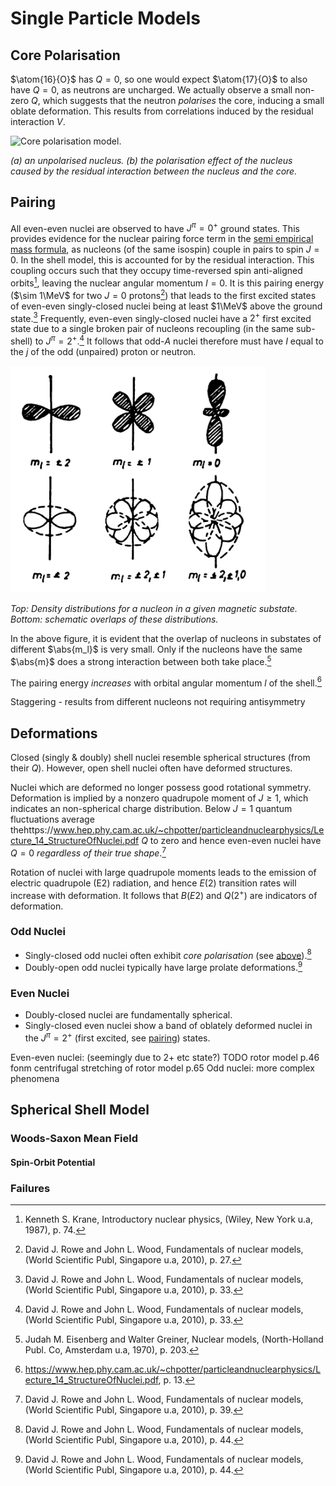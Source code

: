 Single Particle Models
======================

Core Polarisation
-----------------
$\atom{16}{O}$ has $Q=0$, so one would expect $\atom{17}{O}$ to also have $Q=0$, as neutrons are uncharged. We actually observe a small non-zero $Q$, which suggests that the neutron *polarises* the core, inducing a small oblate deformation. This results from correlations induced by the residual interaction $V$.

![Core polarisation model.](images/core-polarisation.png)

*(a) an unpolarised nucleus. (b) the polarisation effect of the nucleus caused by the residual interaction between the nucleus and the core.*
<!-- Although we retain the residual interaction, it doesn't act on the core as we only define it for the active space -->

Pairing
-------
All even-even nuclei are observed to have $J^\pi=0^+$ ground states. This provides evidence for the nuclear pairing force term in the [semi empirical mass formula](binding-energy.md#Parity), as nucleons (of the same isospin)  couple in pairs to spin $J=0$. In the shell model, this is accounted for by the residual interaction. This coupling occurs such that they occupy time-reversed spin anti-aligned orbits[^krane.74], leaving the nuclear angular momentum $I=0$. It is this pairing energy ($\sim 1\MeV$ for two $J=0$ protons[^fonm.27]) that leads to the first excited states of even-even singly-closed nuclei being at least $1\MeV$ above the ground state.[^fonm.33] Frequently, even-even singly-closed nuclei have a $2^+$ first excited state due to a single broken pair of nucleons recoupling (in the same sub-shell) to $J^\pi=2^+$.[^fonm.33] It follows that odd-$A$ nuclei therefore must have $I$ equal to the $j$ of the odd (unpaired) proton or neutron. 

![Overlap of wavefunctions in different magnetic substates.](images/pairing-overlap.png)

*Top: Density distributions for a nucleon in a given magnetic substate.
Bottom: schematic overlaps of these distributions.*

In the above figure, it is evident that the overlap of nucleons in substates of different $\abs{m_l}$ is very small. Only if the nucleons have the same $\abs{m}$ does a strong interaction between both take place.[^moshe.203]

The pairing energy *increases* with orbital angular momentum $l$ of the shell.[^cam.13]

Staggering - results from different nucleons not requiring antisymmetry 

Deformations
------------
Closed (singly & doubly) shell nuclei resemble spherical structures (from their $Q$). However, open shell nuclei often have deformed structures. 

Nuclei which are deformed no longer possess good rotational symmetry. Deformation is implied by a nonzero quadrupole moment of $J \geq 1$, which indicates an non-spherical charge distribution. Below $J=1$ quantum fluctuations average thehttps://www.hep.phy.cam.ac.uk/~chpotter/particleandnuclearphysics/Lecture_14_StructureOfNuclei.pdf $Q$ to zero and hence even-even nuclei have $Q=0$ *regardless of their true shape*.[^fonm.39]

Rotation of nuclei with large quadrupole moments leads to the emission of electric quadrupole (E2) radiation, and hence $E(2)$ transition rates will increase with deformation. It follows that $B(E2)$ and $Q(2^+)$ are indicators of deformation.

### Odd Nuclei
* Singly-closed odd nuclei often exhibit *core polarisation* (see [above](#Core-Polarisation)).[^fonm.44]
* Doubly-open odd nuclei typically have large prolate deformations.[^fonm.44]

### Even Nuclei
* Doubly-closed nuclei are fundamentally spherical.
* Singly-closed even nuclei show a band of oblately deformed nuclei in the $J^\pi=2^+$ (first excited, see [pairing](#Pairing)) states. 


Even-even nuclei: (seemingly due to 2+ etc state?)
TODO rotor model p.46 fonm
centrifugal stretching of rotor model p.65
Odd nuclei: more complex phenomena

Spherical Shell Model
---------------------

### Woods-Saxon Mean Field
#### Spin-Orbit Potential

### Failures

[^moshe.203]: Judah M. Eisenberg and Walter Greiner, Nuclear models, (North-Holland Publ. Co, Amsterdam u.a, 1970), p. 203.
[^fonm.27]: David J. Rowe and John L. Wood, Fundamentals of nuclear models, (World Scientific Publ, Singapore u.a, 2010), p. 27.
[^fonm.33]: David J. Rowe and John L. Wood, Fundamentals of nuclear models, (World Scientific Publ, Singapore u.a, 2010), p. 33.
[^fonm.39]: David J. Rowe and John L. Wood, Fundamentals of nuclear models, (World Scientific Publ, Singapore u.a, 2010), p. 39.
[^fonm.44]: David J. Rowe and John L. Wood, Fundamentals of nuclear models, (World Scientific Publ, Singapore u.a, 2010), p. 44.
[^krane.74]: Kenneth S. Krane, Introductory nuclear physics, (Wiley, New York u.a, 1987), p. 74.
[^cam.13]: https://www.hep.phy.cam.ac.uk/~chpotter/particleandnuclearphysics/Lecture_14_StructureOfNuclei.pdf, p. 13.
